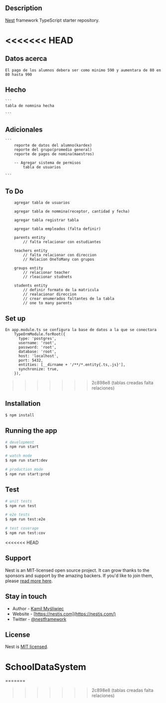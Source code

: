 ## Description

[Nest](https://github.com/nestjs/nest) framework TypeScript starter repository.

<<<<<<< HEAD
=======
## Datos acerca

    El pago de los alumnos debera ser como minimo 590 y aumentara de 80 en 80 hasta 990

## Hecho

    ```
    tabla de nomnina hecha

    ```

## Adicionales

    ```
        reporte de datos del alumno(kardex)
        reporte del grupo(promedio general)
        reporte de pagos de nomina(maestros)

        -- Agregar sistema de permisos
            tabla de usuarios

    ```

## To Do

```
    agregar tabla de usuarios

    agregar tabla de nommina(receptor, cantidad y fecha)

    agregar tabla registrar tabla

    agregar tabla empleados (falta definir)

    parents entity
        // falta relacionar con estudiantes

    teachers entity
        // falta relacionar con direccion
        // Relacion OneToMany con grupos

    groups entity
        // relacionar teacher
        // rleacionar studnets

    students entity
        // definir formato de la matricula
        // realacionar direccion
        // crear enumerados faltantes de la tabla
        // one to many parents
```

## Set up

```
En app.module.ts se configura la base de datos a la que se conectara
    TypeOrmModule.forRoot({
      type: 'postgres',
      username: 'root',
      password: 'root',
      database: 'root',
      host: 'localhost',
      port: 5432,
      entities: [__dirname + '/**/*.entity{.ts,.js}'],
      synchronize: true,
    }),
```

>>>>>>> 2c898e8 (tablas creadas falta relaciones)
## Installation

```bash
$ npm install
```

## Running the app

```bash
# development
$ npm run start

# watch mode
$ npm run start:dev

# production mode
$ npm run start:prod
```

## Test

```bash
# unit tests
$ npm run test

# e2e tests
$ npm run test:e2e

# test coverage
$ npm run test:cov
```
<<<<<<< HEAD

## Support

Nest is an MIT-licensed open source project. It can grow thanks to the sponsors and support by the amazing backers. If you'd like to join them, please [read more here](https://docs.nestjs.com/support).

## Stay in touch

- Author - [Kamil Myśliwiec](https://kamilmysliwiec.com)
- Website - [https://nestjs.com](https://nestjs.com/)
- Twitter - [@nestframework](https://twitter.com/nestframework)

## License

Nest is [MIT licensed](LICENSE).

# SchoolDataSystem
=======
>>>>>>> 2c898e8 (tablas creadas falta relaciones)
